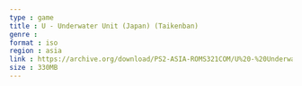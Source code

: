 ```yaml
---
type : game
title : U - Underwater Unit (Japan) (Taikenban)
genre : 
format : iso
region : asia
link : https://archive.org/download/PS2-ASIA-ROMS321COM/U%20-%20Underwater%20Unit%20%28Japan%29%20%28Taikenban%29.7z
size : 330MB
---
```

